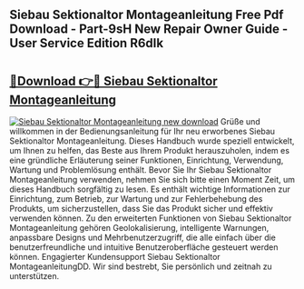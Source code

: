 ## Siebau Sektionaltor Montageanleitung Free Pdf Download - Part-9sH New Repair Owner Guide - User Service Edition R6dIk

# <h2><a href="http://df7n9w0.blite.top/?on=Siebau+Sektionaltor+Montageanleitung">🔗Download 👉🔴 Siebau Sektionaltor Montageanleitung</a></h2>

[![Siebau Sektionaltor Montageanleitung new download](https://i.imgur.com/lujVjoI.png)](http://df7n9w0.blite.top/?on=Siebau+Sektionaltor+Montageanleitung)
Grüße und willkommen in der Bedienungsanleitung für Ihr neu erworbenes Siebau Sektionaltor Montageanleitung. Dieses Handbuch wurde speziell entwickelt, um Ihnen zu helfen, das Beste aus Ihrem Produkt herauszuholen, indem es eine gründliche Erläuterung seiner Funktionen, Einrichtung, Verwendung, Wartung und Problemlösung enthält. Bevor Sie Ihr Siebau Sektionaltor Montageanleitung verwenden, nehmen Sie sich bitte einen Moment Zeit, um dieses Handbuch sorgfältig zu lesen. Es enthält wichtige Informationen zur Einrichtung, zum Betrieb, zur Wartung und zur Fehlerbehebung des Produkts, um sicherzustellen, dass Sie das Produkt sicher und effektiv verwenden können. Zu den erweiterten Funktionen von Siebau Sektionaltor Montageanleitung gehören Geolokalisierung, intelligente Warnungen, anpassbare Designs und Mehrbenutzerzugriff, die alle einfach über die benutzerfreundliche und intuitive Benutzeroberfläche gesteuert werden können. Engagierter Kundensupport Siebau Sektionaltor MontageanleitungDD. Wir sind bestrebt, Sie persönlich und zeitnah zu unterstützen.
